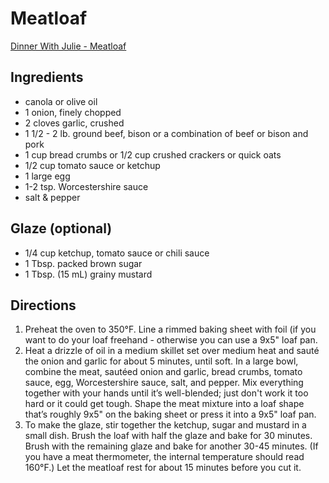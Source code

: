 # Meatloaf
[Dinner With Julie - Meatloaf](http://www.dinnerwithjulie.com/recipe/meatloaf/)

## Ingredients
* canola or olive oil
* 1 onion, finely chopped
* 2 cloves garlic, crushed
* 1 1/2 - 2 lb. ground beef, bison or a combination of beef or bison and pork
* 1 cup bread crumbs or 1/2 cup crushed crackers or quick oats
* 1/2 cup tomato sauce or ketchup
* 1 large egg
* 1-2 tsp. Worcestershire sauce
* salt & pepper

## Glaze (optional)
* 1/4 cup ketchup, tomato sauce or chili sauce
* 1 Tbsp. packed brown sugar
* 1 Tbsp. (15 mL) grainy mustard

## Directions
1. Preheat the oven to 350°F. Line a rimmed baking sheet with foil (if you want to do your loaf freehand - otherwise you can use a 9x5" loaf pan.
2. Heat a drizzle of oil in a medium skillet set over medium heat and sauté the onion and garlic for about 5 minutes, until soft. In a large bowl, combine the meat, sautéed onion and garlic, bread crumbs, tomato sauce, egg, Worcestershire sauce, salt, and pepper. Mix everything together with your hands until it’s well-blended; just don't work it too hard or it could get tough. Shape the meat mixture into a loaf shape that’s roughly 9x5" on the baking sheet or press it into a 9x5" loaf pan.
3. To make the glaze, stir together the ketchup, sugar and mustard in a small dish. Brush the loaf with half the glaze and bake for 30 minutes. Brush with the remaining glaze and bake for another 30-45 minutes. (If you have a meat thermometer, the internal temperature should read 160°F.) Let the meatloaf rest for about 15 minutes before you cut it.
